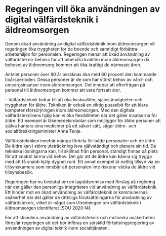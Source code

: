 # Regeringen vill öka användningen av digital välfärdsteknik i äldreomsorgen

Genom ökad användning av digital välfärdsteknik inom äldreomsorgen vill regeringen öka tryggheten för de boende och samtidigt förbättra arbetsmiljön för personalen. Regeringen menar att ökad användning av välfärdsteknik behövs för att bibehålla kvalitén inom äldreomsorgen då behovet av äldreomsorg kommer att öka kraftigt de närmaste åren.

Antalet personer över 80 år beräknas öka med 60 procent den kommande tioårsperioden. Dessa personer är de som har störst behov av vård- och omsorgsinsatser inom äldreomsorgen. Det innebär att efterfrågan på personal till äldreomsorgen kommer att vara fortsatt stor.

– Välfärdsteknik bidrar till att öka livskvalitén, självständigheten och tryggheten för äldre. Tekniken är också en viktig pusselbit för att klara kompetensförsörjningen inom äldreomsorgen. Med den digitala välfärdsteknikens hjälp kan vi öka flexibiliteten när det gäller insatserna för äldre. Ett exempel är läkemedelsrobotar som möjliggör för äldre personer att själva hantera sina mediciner på ett säkert sätt, säger äldre- och socialförsäkringsminister Anna Tenje.

Välfärdstekniken innebär många fördela för både personalen och de äldre. De äldre kan i större utsträckning leva självständigt och planera sin tid. De tekniska lösningarna kan, till skillnad från personal, ständigt finnas på plats för att snabbt larma vid behov. Det gör att de äldre kan känna sig trygga med att få snabb hjälp dygnet runt. Ett annat exempel är nattlig tillsyn via en tillsynskamera som innebär att personalen inte riskerar väcka de äldre vid tillsynsbesök.

Regeringen har nu beslutat om en lagrådsremiss med förslag på reglering när det gäller den personliga integriteten vid användning av välfärdsteknik. Ett hinder mot en ökad användning av välfärdsteknik är kommunernas osäkerhet när det gäller de rättsliga förutsättningarna för användning av välfärdsteknik, vilket är något som Utredningen om välfärdsteknik i äldreomsorgen identifierat (SOU 2020:14).

För att stimulera användning av välfärdsteknik och motverka osäkerheten föreslår regeringen att det bör införas en särskild författningsreglering av användningen av digital teknik inom social­tjänsten.
